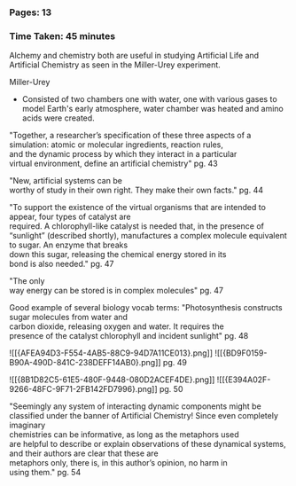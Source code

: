 ### Pages: 13
### Time Taken: 45 minutes

Alchemy and chemistry both are useful in studying Artificial Life and Artificial Chemistry as seen in the Miller-Urey experiment.

Miller-Urey
* Consisted of two chambers one with water, one with various gases to model Earth's early atmosphere, water chamber was heated and amino acids were created.

"Together, a researcher’s specification of these three aspects of a  
simulation: atomic or molecular ingredients, reaction rules,  
and the dynamic process by which they interact in a particular  
virtual environment, define an artificial chemistry" pg. 43


"New, artificial systems can be  
worthy of study in their own right. They make their own facts." pg. 44

"To support the existence of the virtual organisms that are intended to appear, four types of catalyst are  
required. A chlorophyll-like catalyst is needed that, in the presence of “sunlight” (described shortly), manufactures a complex molecule equivalent to sugar. An enzyme that breaks  
down this sugar, releasing the chemical energy stored in its  
bond is also needed." pg. 47

"The only  
way energy can be stored is in complex molecules" pg. 47

Good example of several biology vocab terms: "Photosynthesis constructs sugar molecules from water and  
carbon dioxide, releasing oxygen and water. It requires the  
presence of the catalyst chlorophyll and incident sunlight" pg. 48



![[{AFEA94D3-F554-4AB5-88C9-94D7A11CE013}.png]]
![[{BD9F0159-B90A-490D-841C-238DEFF14AB0}.png]]
pg. 49

![[{8B1D82C5-61E5-480F-9448-080D2ACEF4DE}.png]]
![[{E394A02F-9266-48FC-9F71-2FB142FD7996}.png]]
pg. 50

"Seemingly any system of interacting dynamic components might be classified under the banner of Artificial Chemistry! Since even completely imaginary  
chemistries can be informative, as long as the metaphors used  
are helpful to describe or explain observations of these dynamical systems, and their authors are clear that these are  
metaphors only, there is, in this author’s opinion, no harm in  
using them." pg. 54